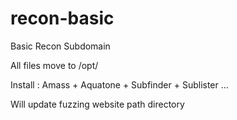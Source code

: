 # recon-basic
Basic Recon Subdomain


All files move to /opt/

Install : Amass + Aquatone + Subfinder + Sublister ...


Will update fuzzing website path directory 

